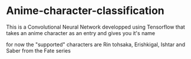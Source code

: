 # Anime-character-classification
This is a Convolutional Neural Network developped using Tensorflow that takes an anime character as an entry and gives you it's name

for now the "supported" characters are Rin tohsaka, Erishkigal, Ishtar and Saber from the Fate series

